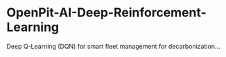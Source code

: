 # OpenPit-AI-Deep-Reinforcement-Learning
Deep Q-Learning (DQN) for smart fleet management for decarbonization...
